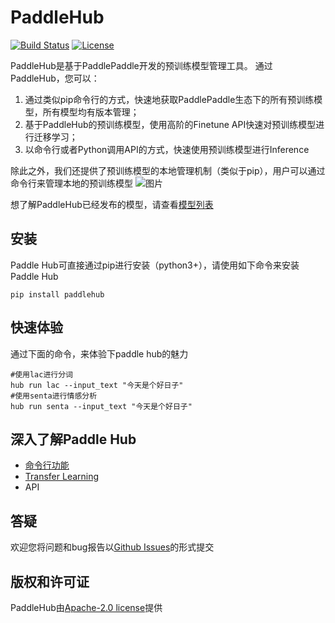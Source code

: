 # PaddleHub


[![Build Status](https://travis-ci.org/PaddlePaddle/PaddleHub.svg?branch=develop)](https://travis-ci.org/PaddlePaddle/PaddleHub)
[![License](https://img.shields.io/badge/license-Apache%202-blue.svg)](LICENSE)



PaddleHub是基于PaddlePaddle开发的预训练模型管理工具。
通过PaddleHub，您可以：

1. 通过类似pip命令行的方式，快速地获取PaddlePaddle生态下的所有预训练模型，所有模型均有版本管理；
2. 基于PaddleHub的预训练模型，使用高阶的Finetune API快速对预训练模型进行迁移学习；
3. 以命令行或者Python调用API的方式，快速使用预训练模型进行Inference

除此之外，我们还提供了预训练模型的本地管理机制（类似于pip），用户可以通过命令行来管理本地的预训练模型
![图片](https://paddlehub.bj.bcebos.com/resources/cmd_demo.JPG)

想了解PaddleHub已经发布的模型，请查看[模型列表](https://github.com/PaddlePaddle/PaddleHub/tree/develop/docs/released_module_list.md)
## 安装
Paddle Hub可直接通过pip进行安装（python3+），请使用如下命令来安装Paddle Hub

```
pip install paddlehub
```

## 快速体验
通过下面的命令，来体验下paddle hub的魅力
```
#使用lac进行分词
hub run lac --input_text "今天是个好日子"
#使用senta进行情感分析
hub run senta --input_text "今天是个好日子"
```

## 深入了解Paddle Hub
* [命令行功能](https://github.com/PaddlePaddle/PaddleHub/tree/develop/docs/command_line_introduction.md)
* [Transfer Learning](https://github.com/PaddlePaddle/PaddleHub/tree/develop/docs/transfer_learning_turtorial.md)
* API

## 答疑

欢迎您将问题和bug报告以[Github Issues](https://github.com/PaddlePaddle/PaddleHub/issues)的形式提交

## 版权和许可证
PaddleHub由[Apache-2.0 license](LICENSE)提供
